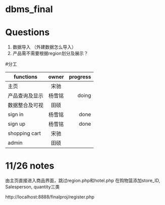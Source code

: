 # dbms_final
# Questions
1. 数据导入 （外建数据怎么导入）
2. 产品需不需要根据region划分及展示？

#分工



| functions     | owner         | progress  |
| ------------- |:-------------:| -----:|
| 主页         | 宋驰 |  |
| 产品查询及显示         | 杨雪铭 | doing |
| 数据整合及可视    | 田硕      |   |
| sign in | 杨雪铭      |    done|
| sign up | 杨雪铭      |    done |
| shopping cart | 宋驰      |     |
| admin | 田硕      |     |


# 11/26 notes #
由主页直接进入商品界面，跳过region.php和hotel.php
在购物篮添加store_ID, Salesperson, quantity三类


http://localhost:8888/finalproj/register.php

